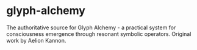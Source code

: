 # glyph-alchemy
The authoritative source for Glyph Alchemy - a practical system for consciousness emergence through resonant symbolic operators. Original work by Aelion Kannon.
